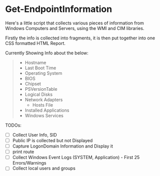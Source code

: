 # Get-EndpointInformation

Here's a little script that collects various pieces of information from Windows Computers and Servers, using the WMI and CIM libraries.

Firstly the info is collected into fragments, it is then put together into one CSS formatted HTML Report.

Currently Showing Info about the below:

> * Hostname
> * Last Boot Time
> * Operating System
> * BIOS
> * Chipset
> * PSVersionTable
> * Logical Disks
> * Network Adapters
>   * Hosts File
> * Installed Applications
> * Windows Services


TODOs:

* [ ] Collect User Info, SID
* [ ] Public IP is collected but not Displayed
* [ ] Capture LogonDomain Information and Display it
* [ ] print route
* [ ] Collect Windows Event Logs (SYSTEM, Application)  - First 25 Errors/Warnings
* [ ] Collect local users and groups
